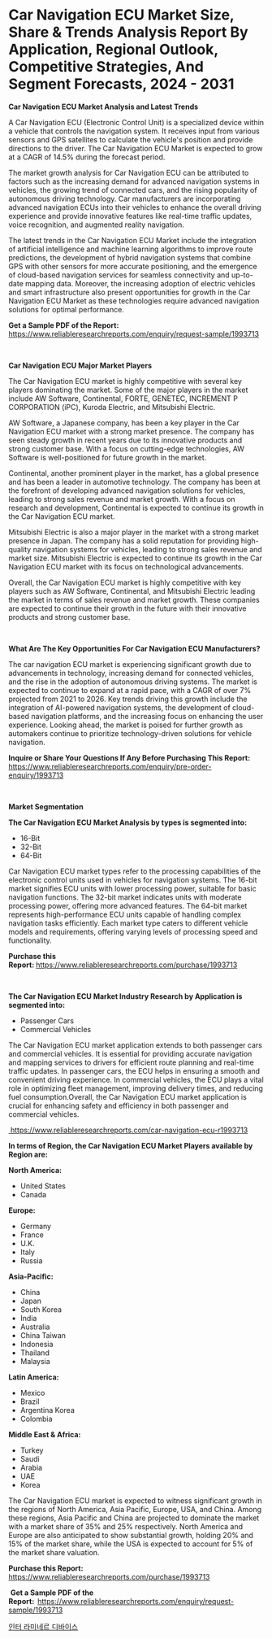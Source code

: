 <p><h1>Car Navigation ECU Market Size, Share & Trends Analysis Report By Application, Regional Outlook, Competitive Strategies, And Segment Forecasts, 2024 - 2031</h1></p><p><strong>Car Navigation ECU Market Analysis and Latest Trends</strong></p>
<p><p>A Car Navigation ECU (Electronic Control Unit) is a specialized device within a vehicle that controls the navigation system. It receives input from various sensors and GPS satellites to calculate the vehicle's position and provide directions to the driver. The Car Navigation ECU Market is expected to grow at a CAGR of 14.5% during the forecast period. </p><p>The market growth analysis for Car Navigation ECU can be attributed to factors such as the increasing demand for advanced navigation systems in vehicles, the growing trend of connected cars, and the rising popularity of autonomous driving technology. Car manufacturers are incorporating advanced navigation ECUs into their vehicles to enhance the overall driving experience and provide innovative features like real-time traffic updates, voice recognition, and augmented reality navigation.</p><p>The latest trends in the Car Navigation ECU Market include the integration of artificial intelligence and machine learning algorithms to improve route predictions, the development of hybrid navigation systems that combine GPS with other sensors for more accurate positioning, and the emergence of cloud-based navigation services for seamless connectivity and up-to-date mapping data. Moreover, the increasing adoption of electric vehicles and smart infrastructure also present opportunities for growth in the Car Navigation ECU Market as these technologies require advanced navigation solutions for optimal performance.</p></p>
<p><strong>Get a Sample PDF of the Report:&nbsp;</strong> <a href="https://www.reliableresearchreports.com/enquiry/request-sample/1993713">https://www.reliableresearchreports.com/enquiry/request-sample/1993713</a></p>
<p>&nbsp;</p>
<p><strong>Car Navigation ECU Major Market Players</strong></p>
<p><p>The Car Navigation ECU market is highly competitive with several key players dominating the market. Some of the major players in the market include AW Software, Continental, FORTE, GENETEC, INCREMENT P CORPORATION (iPC), Kuroda Electric, and Mitsubishi Electric.</p><p>AW Software, a Japanese company, has been a key player in the Car Navigation ECU market with a strong market presence. The company has seen steady growth in recent years due to its innovative products and strong customer base. With a focus on cutting-edge technologies, AW Software is well-positioned for future growth in the market.</p><p>Continental, another prominent player in the market, has a global presence and has been a leader in automotive technology. The company has been at the forefront of developing advanced navigation solutions for vehicles, leading to strong sales revenue and market growth. With a focus on research and development, Continental is expected to continue its growth in the Car Navigation ECU market.</p><p>Mitsubishi Electric is also a major player in the market with a strong market presence in Japan. The company has a solid reputation for providing high-quality navigation systems for vehicles, leading to strong sales revenue and market size. Mitsubishi Electric is expected to continue its growth in the Car Navigation ECU market with its focus on technological advancements.</p><p>Overall, the Car Navigation ECU market is highly competitive with key players such as AW Software, Continental, and Mitsubishi Electric leading the market in terms of sales revenue and market growth. These companies are expected to continue their growth in the future with their innovative products and strong customer base.</p></p>
<p>&nbsp;</p>
<p><strong>What Are The Key Opportunities For Car Navigation ECU Manufacturers?</strong></p>
<p><p>The car navigation ECU market is experiencing significant growth due to advancements in technology, increasing demand for connected vehicles, and the rise in the adoption of autonomous driving systems. The market is expected to continue to expand at a rapid pace, with a CAGR of over 7% projected from 2021 to 2026. Key trends driving this growth include the integration of AI-powered navigation systems, the development of cloud-based navigation platforms, and the increasing focus on enhancing the user experience. Looking ahead, the market is poised for further growth as automakers continue to prioritize technology-driven solutions for vehicle navigation.</p></p>
<p><strong>Inquire or Share Your Questions If Any Before Purchasing This Report:</strong> <a href="https://www.reliableresearchreports.com/enquiry/pre-order-enquiry/1993713">https://www.reliableresearchreports.com/enquiry/pre-order-enquiry/1993713</a></p>
<p>&nbsp;</p>
<p><strong>Market Segmentation</strong></p>
<p><strong>The Car Navigation ECU Market Analysis by types is segmented into:</strong></p>
<p><ul><li>16-Bit</li><li>32-Bit</li><li>64-Bit</li></ul></p>
<p><p>Car Navigation ECU market types refer to the processing capabilities of the electronic control units used in vehicles for navigation systems. The 16-bit market signifies ECU units with lower processing power, suitable for basic navigation functions. The 32-bit market indicates units with moderate processing power, offering more advanced features. The 64-bit market represents high-performance ECU units capable of handling complex navigation tasks efficiently. Each market type caters to different vehicle models and requirements, offering varying levels of processing speed and functionality.</p></p>
<p><strong>Purchase this Report:&nbsp;</strong><a href="https://www.reliableresearchreports.com/purchase/1993713">https://www.reliableresearchreports.com/purchase/1993713</a></p>
<p>&nbsp;</p>
<p><strong>The Car Navigation ECU Market Industry Research by Application is segmented into:</strong></p>
<p><ul><li>Passenger Cars</li><li>Commercial Vehicles</li></ul></p>
<p><p>The Car Navigation ECU market application extends to both passenger cars and commercial vehicles. It is essential for providing accurate navigation and mapping services to drivers for efficient route planning and real-time traffic updates. In passenger cars, the ECU helps in ensuring a smooth and convenient driving experience. In commercial vehicles, the ECU plays a vital role in optimizing fleet management, improving delivery times, and reducing fuel consumption.Overall, the Car Navigation ECU market application is crucial for enhancing safety and efficiency in both passenger and commercial vehicles.</p></p>
<p><a href="https://www.reliableresearchreports.com/car-navigation-ecu-r1993713">&nbsp;https://www.reliableresearchreports.com/car-navigation-ecu-r1993713</a></p>
<p><strong>In terms of Region, the Car Navigation ECU Market Players available by Region are:</strong></p>
<p>
    <p> <strong> North America: </strong>
        <ul>
            <li>United States</li>
            <li>Canada</li>
        </ul>
        </p> 
    <p> <strong> Europe: </strong>
        <ul>
            <li>Germany</li>
            <li>France</li>
            <li>U.K.</li>
            <li>Italy</li>
            <li>Russia</li>
        </ul>
        </p> 
    <p> <strong> Asia-Pacific: </strong>
        <ul>
            <li>China</li>
            <li>Japan</li>
            <li>South Korea</li>
            <li>India</li>
            <li>Australia</li>
            <li>China Taiwan</li>
            <li>Indonesia</li>
            <li>Thailand</li>
            <li>Malaysia</li>
        </ul>
        </p> 
    <p> <strong> Latin America: </strong>
        <ul>
            <li>Mexico</li>
            <li>Brazil</li>
            <li>Argentina Korea</li>
            <li>Colombia</li>
        </ul>
        </p> 
    <p> <strong> Middle East & Africa: </strong>
        <ul>
            <li>Turkey</li>
            <li>Saudi</li>
            <li>Arabia</li>
            <li>UAE</li>
            <li>Korea</li>
        </ul>
    </p>
    </p>
<p><p>The Car Navigation ECU market is expected to witness significant growth in the regions of North America, Asia Pacific, Europe, USA, and China. Among these regions, Asia Pacific and China are projected to dominate the market with a market share of 35% and 25% respectively. North America and Europe are also anticipated to show substantial growth, holding 20% and 15% of the market share, while the USA is expected to account for 5% of the market share valuation.</p></p>
<p><strong>Purchase this Report: </strong><a href="https://www.reliableresearchreports.com/purchase/1993713">https://www.reliableresearchreports.com/purchase/1993713</a></p>
<p>&nbsp;<strong>Get a Sample PDF of the Report:&nbsp;&nbsp;</strong><a href="https://www.reliableresearchreports.com/enquiry/request-sample/1993713">https://www.reliableresearchreports.com/enquiry/request-sample/1993713</a></p>
<p><strong></strong></p>
<p><p><a href="https://github.com/regina00882/Market-Research-Report-List-1/blob/main/5553382125546.md">인터 라미네르 디바이스</a></p></p>